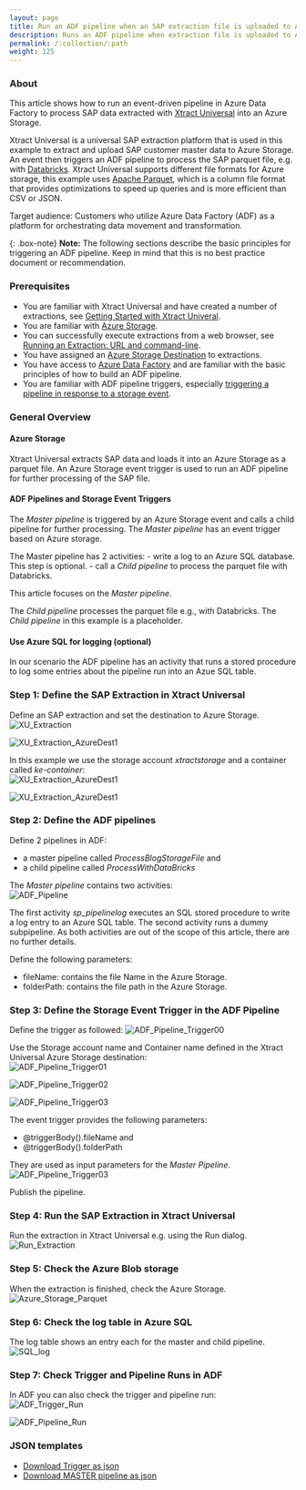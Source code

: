 ```yaml
---
layout: page
title: Run an ADF pipeline when an SAP extraction file is uploaded to Azure storage
description: Runs an ADF pipeline when extraction file is uploaded to Azure storage
permalink: /:collection/:path
weight: 125
---
```



### About

This article shows how to run an event-driven pipeline in Azure Data Factory to process SAP data extracted with [Xtract Universal](https://theobald-software.com/en/xtract-universal/) into an Azure Storage. <br>

Xtract Universal is a universal SAP extraction platform that is used in this example to extract and upload SAP customer master data to Azure Storage. <br> 
An event then triggers an ADF pipeline to process the SAP parquet file, e.g. with [Databricks](https://docs.microsoft.com/en-us/azure/databricks/scenarios/what-is-azure-databricks).
Xtract Universal supports different file formats for Azure storage, this example uses [Apache Parquet](https://docs.microsoft.com/en-us/azure/databricks/data/data-sources/read-parquet), which is a column file format that provides optimizations to speed up queries and is more efficient than CSV or JSON.

Target audience: Customers who utilize Azure Data Factory (ADF) as a platform for orchestrating data movement and transformation. <br>

{: .box-note}
**Note:** The following sections describe the basic principles for triggering an ADF pipeline.
Keep in mind that this is no best practice document or recommendation.

### Prerequisites

- You are familiar with Xtract Universal and have created a number of extractions, see [Getting Started with Xtract Univeral](https://help.theobald-software.com/en/xtract-universal/getting-started).
- You are familiar with [Azure Storage](https://docs.microsoft.com/en-us/azure/storage/common/storage-introduction).
- You can successfully execute extractions from a web browser, see [Running an Extraction: URL and command-line](https://help.theobald-software.com/en/xtract-universal/getting-started/run-an-extraction#url-and-command-line-3).
- You have assigned an [Azure Storage Destination](https://help.theobald-software.com/en/xtract-universal/destinations/azure-storage) to extractions.<br> 
- You have access to [Azure Data Factory](https://docs.microsoft.com/en-us/azure/data-factory/) and are familiar with the basic principles of how to build an ADF pipeline.
- You are familiar with ADF pipeline triggers, especially [triggering a pipeline in response to a storage event](https://docs.microsoft.com/en-us/azure/data-factory/how-to-create-event-trigger?tabs=data-factory). 


### General Overview

#### Azure Storage 
Xtract Universal extracts SAP data and loads it into an Azure Storage as a parquet file. An Azure Storage event trigger is used to run an ADF pipeline for further processing of the SAP file. 

#### ADF Pipelines and Storage Event Triggers
The *Master pipeline* is triggered by an Azure Storage event and calls a child pipeline for further processing. The *Master pipeline* has an event trigger based on Azure storage. 

The Master pipeline has 2 activities:
	- write a log to an Azure SQL database. This step is optional.
	- call a *Child pipeline* to process the parquet file with Databricks.

This article focuses on the *Master pipeline*. 

The *Child pipeline* processes the parquet file e.g., with Databricks. The *Child pipeline* in this example is a placeholder. 

#### Use Azure SQL for logging (optional)
In our scenario the ADF pipeline has an activity that runs a stored procedure to log some entries about the pipeline run into an Azue SQL table. 

### Step 1: Define the SAP Extraction in Xtract Universal

Define an SAP extraction and set the destination to Azure Storage.<br>
![XU_Extraction](/img/contents/xu/xu-adf-storage-trigger/xu-extraction-azure-destination.png)

![XU_Extraction_AzureDest1](/img/contents/xu/xu-adf-storage-trigger/xu-exraction-destination.png)

In this example we use the storage account *xtractstorage* and a container called *ke-container*:<br>
![XU_Extraction_AzureDest1](/img/contents/xu/xu-adf-storage-trigger/xu-azure-destination-01.png)

![XU_Extraction_AzureDest1](/img/contents/xu/xu-adf-storage-trigger/xu-azure-destination-02.png)

### Step 2: Define the ADF pipelines 

Define 2 pipelines in ADF: 
- a master pipeline called *ProcessBlogStorageFile* and 
- a child pipeline called *ProcessWithDataBricks* 

The *Master pipeline* contains two activities:<br>
![ADF_Pipeline](/img/contents/xu/xu-adf-storage-trigger/adf-pipeline-overview.png)

The first activity *sp_pipelinelog* executes an SQL stored procedure to write a log entry to an Azure SQL table. The second activity runs a dummy subpipeline. As both activities are out of the scope of this article, there are no further details. 

Define the following parameters: 
- fileName: contains the file Name in the Azure Storage.
- folderPath: contains the file path in the Azure Storage. 

### Step 3: Define the Storage Event Trigger in the ADF Pipeline

Define the trigger as followed: 
![ADF_Pipeline_Trigger00](/img/contents/xu/xu-adf-storage-trigger/adf-pipeline-trigger-edit.png)

Use the Storage account name and Container name defined in the Xtract Universal Azure Storage destination:<br> 
![ADF_Pipeline_Trigger01](/img/contents/xu/xu-adf-storage-trigger/xu-pipeline-trigger-01.png)


![ADF_Pipeline_Trigger02](/img/contents/xu/xu-adf-storage-trigger/xu-pipeline-trigger-02.png)

![ADF_Pipeline_Trigger03](/img/contents/xu/xu-adf-storage-trigger/xu-pipeline-trigger-03.png)

The event trigger provides the following parameters:
- @triggerBody().fileName and 
- @triggerBody().folderPath 

They are used as input parameters for the *Master Pipeline*.<br>
![ADF_Pipeline_Trigger03](/img/contents/xu/xu-adf-storage-trigger/xu-pipeline-trigger-04.png)

Publish the pipeline.

### Step 4: Run the SAP Extraction in Xtract Universal

Run the extraction in Xtract Universal e.g. using the Run dialog.<br>
![Run_Extraction](/img/contents/xu/xu-adf-storage-trigger/xu-extraction-successful.png) 

### Step 5: Check the Azure Blob storage 
When the extraction is finished, check the Azure Storage.<br> 
![Azure_Storage_Parquet](/img/contents/xu/xu-adf-storage-trigger/azure-storage-parquet-file.png ) 


### Step 6: Check the log table in Azure SQL 
The log table shows an entry each for the master and child pipeline.<br>
![SQL_log](/img/contents/xu/xu-adf-storage-trigger/sql-run-log.png) 


### Step 7: Check Trigger and Pipeline Runs in ADF 
In ADF you can also check the trigger and pipeline run: <br>
![ADF_Trigger_Run](/img/contents/xu/xu-adf-storage-trigger/adf-trigger-run.png) 

![ADF_Pipeline_Run](/img/contents/xu/xu-adf-storage-trigger/adf-pipeline-run.png) 


### JSON templates

- <a href="/files/xu/BlobEventsTrigger01.json">Download Trigger  as json</a> <br>
- <a href="/files/xu/ProcessBlobStorageFile.json">Download MASTER pipeline as json</a>

